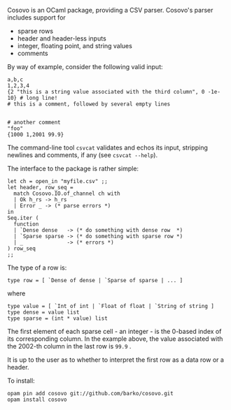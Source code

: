 Cosovo is an OCaml package, providing a CSV parser.  Cosovo's parser
includes support for

 * sparse rows
 * header and header-less inputs
 * integer, floating point, and string values
 * comments

By way of example, consider the following valid input:

```
a,b,c
1,2,3,4
{2 "this is a string value associated with the third column", 0 -1e-10} # long line!
# this is a comment, followed by several empty lines


# another comment
"foo"
{1000 1,2001 99.9}
```

The command-line tool `csvcat` validates and echos its input,
stripping newlines and comments, if any (see `csvcat --help`).

The interface to the package is rather simple:
```
let ch = open_in "myfile.csv" ;;
let header, row_seq =
  match Cosovo.IO.of_channel ch with
  | Ok h_rs -> h_rs
  | Error _ -> (* parse errors *)
in
Seq.iter (
  function
  | `Dense dense   -> (* do something with dense row  *)
  | `Sparse sparse -> (* do something with sparse row *)
  | _              -> (* errors *)
) row_seq
;;
```

The type of a row is:
```
type row = [ `Dense of dense | `Sparse of sparse | ... ]
```

where

```
type value = [ `Int of int | `Float of float | `String of string ]
type dense = value list
type sparse = (int * value) list
```

The first element of each sparse cell - an integer - is the 0-based
index of its corresponding column.  In the example above, the value
associated with the 2002-th column in the last row is `99.9` .

It is up to the user as to whether to interpret the first row as a
data row or a header.

To install:
```
opam pin add cosovo git://github.com/barko/cosovo.git
opam install cosovo
```
